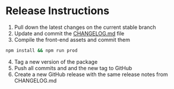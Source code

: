 # Release Instructions

1. Pull down the latest changes on the current stable branch
2. Update and commit the [CHANGELOG.md](./CHANGELOG.md) file
3. Compile the front-end assets and commit them

```zsh
npm install && npm run prod
```

4. Tag a new version of the package
5. Push all commits and and the new tag to GitHub
6. Create a new GitHub release with the same release notes from CHANGELOG.md

